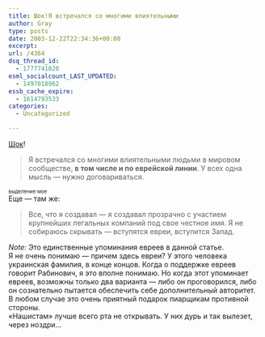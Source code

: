 ```yaml
---
title: Шок!Я встречался со многими влиятельными
author: Gray
type: posts
date: 2003-12-22T22:34:36+00:00
excerpt:
url: /4364
dsq_thread_id:
  - 1777741020
esml_socialcount_LAST_UPDATED:
  - 1497018962
essb_cache_expire:
  - 1614793533
categories:
  - Uncategorized

---
```








<a href="http://www.obozrevatel.com.ua/articles/109269.html" target="_blank">Шок</a>!

> Я встречался со многими влиятельными людьми в мировом сообществе, **в том числе и по еврейской линии**. У всех одна мысль &#8212; нужно договариваться.

<font size="1">выделение мое</font>  
Еще &#8212; там же:

> Все, что я создавал &#8212; я создавал прозрачно с участием крупнейших легальных компаний под свое честное имя. Я не собираюсь скрывать &#8212; вступятся евреи, вступится Запад.

_Note:_ Это единственные упоминания евреев в данной статье.  
Я не очень понимаю &#8212; причем здесь евреи? У этого человека украинская фамилия, в конце концов. Когда о поддержке евреев говорит Рабинович, я это вполне понимаю. Но когда этот упоминает евреев, возможны только два варианта &#8212; либо он проговорился, либо он сознательно пытается обеспечить себе дополнительный авторитет.  
В любом случае это очень приятный подарок пиарщикам противной стороны.  
&#171;Нашистам&#187; лучше всего рта не открывать. У них дурь и так вылезет, через ноздри&#8230;